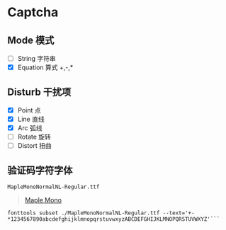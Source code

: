 # Captcha

## Mode 模式

- [ ] String   字符串
- [X] Equation 算式 +,-,*

## Disturb 干扰项

- [x] Point   点
- [x] Line    直线
- [x] Arc     弧线
- [ ] Rotate  旋转
- [ ] Distort 扭曲

## 验证码字符字体

`MapleMonoNormalNL-Regular.ttf`

> [Maple Mono](https://github.com/subframe7536/maple-font)

```shell
fonttools subset ./MapleMonoNormalNL-Regular.ttf --text='+-*1234567890abcdefghijklmnopqrstuvwxyzABCDEFGHIJKLMNOPQRSTUVWXYZ'```